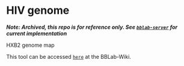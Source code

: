 # HIV genome

*__Note: Archived, this repo is for reference only. See [`bblab-server`](https://github.com/cfe-lab/bblab-server) for current implementation__*

HXB2 genome map

This tool can be accessed [`here`] at the BBLab-Wiki.

[`here`]: https://bblab-hivresearchtools.ca/django/tools/HIV_genome
